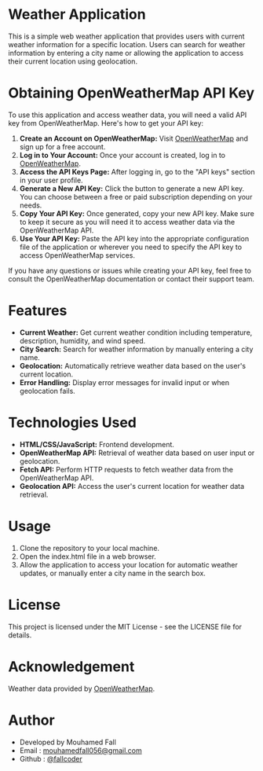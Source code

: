 # Weather Application
This is a simple web weather application that provides users with current weather information for a specific location. Users can search for weather information by entering a city name or allowing the application to access their current location using geolocation.

# Obtaining OpenWeatherMap API Key
To use this application and access weather data, you will need a valid API key from OpenWeatherMap. Here's how to get your API key:

1. **Create an Account on OpenWeatherMap:**
Visit [OpenWeatherMap](https://home.openweathermap.org/users/sign_up) and sign up for a free account.
2. **Log in to Your Account:**
Once your account is created, log in to [OpenWeatherMap](https://home.openweathermap.org/users/sign_in).
3. **Access the API Keys Page:**
After logging in, go to the "API keys" section in your user profile.
4. **Generate a New API Key:**
Click the button to generate a new API key. You can choose between a free or paid subscription depending on your needs.
5. **Copy Your API Key:**
Once generated, copy your new API key. Make sure to keep it secure as you will need it to access weather data via the OpenWeatherMap API.
6. **Use Your API Key:**
Paste the API key into the appropriate configuration file of the application or wherever you need to specify the API key to access OpenWeatherMap services.

If you have any questions or issues while creating your API key, feel free to consult the OpenWeatherMap documentation or contact their support team.

# Features
* **Current Weather:** Get current weather condition including temperature, description, humidity, and wind speed.
* **City Search:** Search for weather information by manually entering a city name.
* **Geolocation:** Automatically retrieve weather data based on the user's current location.
* **Error Handling:** Display error messages for invalid input or when geolocation fails.

# Technologies Used
* **HTML/CSS/JavaScript:** Frontend development.
* **OpenWeatherMap API:** Retrieval of weather data based on user input or geolocation.
* **Fetch API:** Perform HTTP requests to fetch weather data from the OpenWeatherMap API.
* **Geolocation API:** Access the user's current location for weather data retrieval.

# Usage
1. Clone the repository to your local machine.
2. Open the index.html file in a web browser.
3. Allow the application to access your location for automatic weather updates, or manually enter a city name in the search box.

# License
This project is licensed under the MIT License - see the LICENSE file for details.

# Acknowledgement
Weather data provided by [OpenWeatherMap](https://openweathermap.org/).

# Author
* Developed by Mouhamed Fall
* Email : mouhamedfall056@gmail.com
* Github : [@fallcoder](https://github.com/fallcoder)